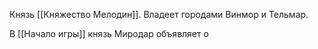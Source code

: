 Князь [[Княжество Мелодин]]. Владеет городами Винмор и Тельмар.

В [[Начало игры]] князь Миродар объявляет о